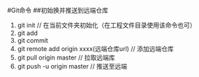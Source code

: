 #Git命令
##初始换并推送到远端仓库
1. git init // 在当前文件夹初始化（在工程文件目录使用该命令也可）
2. git add
3. git commit
4. git remote add origin xxxx(远端仓库url) // 添加远端仓库
5. git pull origin master // 拉取远端库
6. git push -u origin master // 推送至远端


